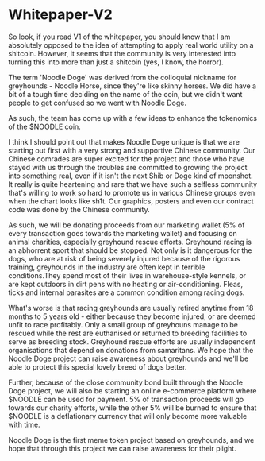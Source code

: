 # Whitepaper-V2

So look, if you read V1 of the whitepaper, you should know that I am absolutely opposed to the idea of attempting to apply real world utility on a shitcoin. However, it seems that the community is very interested into turning this into more than just a shitcoin (yes, I know, the horror).

The term 'Noodle Doge' was derived from the colloquial nickname for greyhounds - Noodle Horse, since they're like skinny horses. We did have a bit of a tough time deciding on the name of the coin, but we didn't want people to get confused so we went with Noodle Doge. 

As such, the team has come up with a few ideas to enhance the tokenomics of the $NOODLE coin. 

I think I should point out that makes Noodle Doge unique is that we are starting out first with a very strong and supportive Chinese community. Our Chinese comrades are super excited for the project and those who have stayed with us through the troubles are committed to growing the project into something real, even if it isn't the next Shib or Doge kind of moonshot. It really is quite heartening and rare that we have such a selfless community that's willing to work so hard to promote us in various Chinese groups even when the chart looks like sh1t. Our graphics, posters and even our contract code was done by the Chinese community. 

As such, we will be donating proceeds from our marketing wallet (5% of every transaction goes towards the marketing wallet) and focusing on animal charities, especially greyhound rescue efforts. Greyhound racing is an abhorrent sport that should be stopped. Not only is it dangerous for the dogs, who are at risk of being severely injured because of the rigorous training, greyhounds in the industry are often kept in terrible conditions.They spend most of their lives in warehouse-style kennels, or are kept outdoors in dirt pens with no heating or air-conditioning. Fleas, ticks and internal parasites are a common condition among racing dogs. 

What's worse is that racing greyhounds are usually retired anytime from 18 months to 5 years old - either because they become injured, or are deemed unfit to race profitably. Only a small group of greyhouns manage to be rescued while the rest are euthanised or returned to breeding facilities to serve as breeding stock. Greyhound rescue efforts are usually independent organisations that depend on donations from samaritans. We hope that the Noodle Doge project can raise awareness about greyhounds and we'll be able to protect this special lovely breed of dogs better. 

Further, because of the close community bond built through the Noodle Doge project, we will also be starting an online e-commerce platform where $NOODLE can be used for payment. 5% of transaction proceeds will go towards our charity efforts, while the other 5% will be burned to ensure that $NOODLE is a deflationary currency that will only become more valuable with time. 

Noodle Doge is the first meme token project based on greyhounds, and we hope that through this project we can raise awareness for their plight. 

